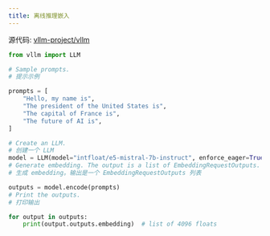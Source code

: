 ```yaml
---
title: 离线推理嵌入
---
```


源代码: [vllm-project/vllm](https://raw.githubusercontent.com/vllm-project/vllm/main/examples/offline_inference_embedding.py)

```python
from vllm import LLM

# Sample prompts.
# 提示示例

prompts = [
    "Hello, my name is",
    "The president of the United States is",
    "The capital of France is",
    "The future of AI is",
]

# Create an LLM.
# 创建一个 LLM
model = LLM(model="intfloat/e5-mistral-7b-instruct", enforce_eager=True)
# Generate embedding. The output is a list of EmbeddingRequestOutputs.
# 生成 embedding。输出是一个 EmbeddingRequestOutputs 列表

outputs = model.encode(prompts)
# Print the outputs.
# 打印输出

for output in outputs:
    print(output.outputs.embedding)  # list of 4096 floats
```
